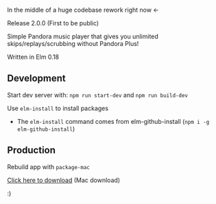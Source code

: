 
In the middle of a huge codebase rework right now <-

Release 2.0.0 (First to be public)

Simple Pandora music player that gives you unlimited skips/replays/scrubbing without Pandora Plus!

Written in Elm 0.18

## Development

Start dev server with:
`npm run start-dev`
and
`npm run build-dev`

Use `elm-install` to install packages

* The `elm-install` command comes from elm-github-install (`npm i -g elm-github-install`)

## Production

Rebuild app with `package-mac`

[Click here to download](http://www.mediafire.com/file/w3w9qoqu6ndn9e8/Pandora.zip/file) (Mac download)

:)

